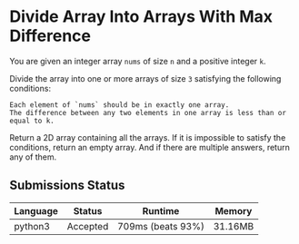# Divide Array Into Arrays With Max Difference

You are given an integer array `nums` of size `n` and a positive integer `k`.

Divide the array into one or more arrays of size `3` satisfying the following conditions:

    Each element of `nums` should be in exactly one array.
    The difference between any two elements in one array is less than or equal to k.

Return a 2D array containing all the arrays. If it is impossible to satisfy the conditions, return an empty array. And if there are multiple answers, return any of them.

## Submissions Status

| Language | Status   | Runtime           | Memory  |
| -------- | -------- | ----------------- | ------- |
| python3  | Accepted | 709ms (beats 93%) | 31.16MB |